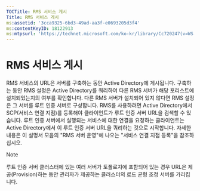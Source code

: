 ```yaml
---
TOCTitle: RMS 서비스 게시
Title: RMS 서비스 게시
ms:assetid: '3cca9325-6bd3-49ad-aa3f-e0693205d3f4'
ms:contentKeyID: 18122913
ms:mtpsurl: 'https://technet.microsoft.com/ko-kr/library/Cc720247(v=WS.10)'
---
```


RMS 서비스 게시
===============

RMS 서비스의 URL은 서버를 구축하는 동안 Active Directory에 게시됩니다. 구축하는 동안 RMS 설정은 Active Directory를 쿼리하여 다른 RMS 서버가 해당 포리스트에 설치되었는지의 여부를 확인합니다. 다른 RMS 서버가 설치되어 있지 않다면 RMS 설정은 그 서버를 루트 인증 서버로 구성합니다. RMS를 사용하려면 Active Directory에서 SCP(서비스 연결 지점)를 등록해야 클라이언트가 루트 인증 서버 URL을 검색할 수 있습니다. 루트 인증 서버에서 실행되는 서비스에 대한 연결을 요청하는 클라이언트는 Active Directory에서 이 루트 인증 서버 URL을 쿼리하는 것으로 시작합니다. 자세한 내용은 이 설명서 모음의 "RMS 서버 운영"에 나오는 "서비스 연결 지점 등록"을 참조하십시오.

> [!Note]  
>루트 인증 서버 클러스터에 있는 여러 서버가 토폴로지에 포함되어 있는 경우 URL은 제공(Provision)하는 동안 관리자가 제공하는 클러스터의 로드 균형 조정 서버를 가리킵니다. 

